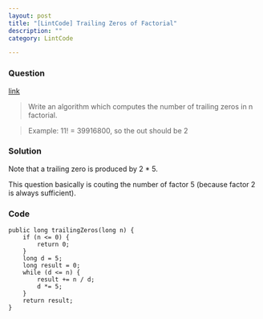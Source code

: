 ```yaml
---
layout: post
title: "[LintCode] Trailing Zeros of Factorial"
description: ""
category: LintCode

---
```



### Question 

[link](http://www.lintcode.com/en/problem/trailing-zeros/)

> Write an algorithm which computes the number of trailing zeros in n factorial.

> Example: 11! = 39916800, so the out should be 2

### Solution

Note that a trailing zero is produced by 2 * 5.

This question basically is couting the number of factor 5 (because factor 2 is always sufficient). 

### Code

    public long trailingZeros(long n) {
        if (n <= 0) {
            return 0;
        }
        long d = 5;
        long result = 0;
        while (d <= n) {
            result += n / d;
            d *= 5;
        }
        return result;
    }
